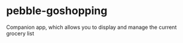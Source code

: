 # pebble-goshopping

Companion app, which allows you to display and manage the current grocery list
